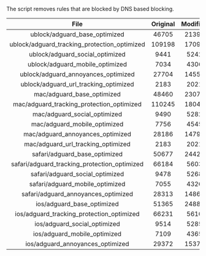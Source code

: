The script removes rules that are blocked by DNS based blocking.


| File | Original | Modified |
|:----:|:-----:|:-----:|
| ublock/adguard_base_optimized | 46705 | 21397 |
| ublock/adguard_tracking_protection_optimized | 109198 | 17097 |
| ublock/adguard_social_optimized | 9441 | 5242 |
| ublock/adguard_mobile_optimized | 7034 | 4306 |
| ublock/adguard_annoyances_optimized | 27704 | 14551 |
| ublock/adguard_url_tracking_optimized | 2183 | 2021 |
| mac/adguard_base_optimized | 48460 | 23076 |
| mac/adguard_tracking_protection_optimized | 110245 | 18047 |
| mac/adguard_social_optimized | 9490 | 5282 |
| mac/adguard_mobile_optimized | 7756 | 4545 |
| mac/adguard_annoyances_optimized | 28186 | 14791 |
| mac/adguard_url_tracking_optimized | 2183 | 2021 |
| safari/adguard_base_optimized | 50677 | 24428 |
| safari/adguard_tracking_protection_optimized | 66184 | 5603 |
| safari/adguard_social_optimized | 9478 | 5268 |
| safari/adguard_mobile_optimized | 7055 | 4326 |
| safari/adguard_annoyances_optimized | 28313 | 14867 |
| ios/adguard_base_optimized | 51365 | 24888 |
| ios/adguard_tracking_protection_optimized | 66231 | 5610 |
| ios/adguard_social_optimized | 9514 | 5285 |
| ios/adguard_mobile_optimized | 7109 | 4365 |
| ios/adguard_annoyances_optimized | 29372 | 15378 |